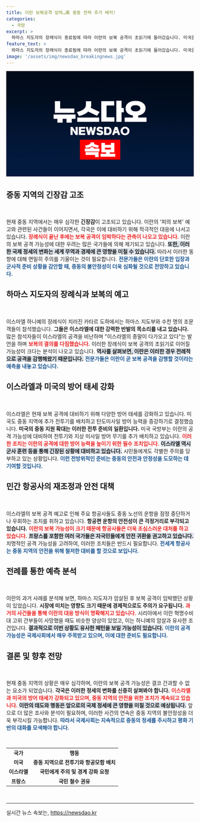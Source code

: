 ```yaml
---
title: 이란 보복공격 임박…美 중동 전력 추가 배치!
categories:
  - 국방
excerpt: >
  하마스 지도자의 장례식이 종료됨에 따라 이란의 보복 공격이 초읽기에 들어갔습니다. 미국은 중동 지역에 전투기를 배치하며 이란의 공격에 대비하고 있습니다. 긴장감이 고조된 가운데, 폭풍 전야와 같은 상황이 지속되고 있습니다.
feature_text: >
  하마스 지도자의 장례식이 종료됨에 따라 이란의 보복 공격이 초읽기에 들어갔습니다. 미국은 중동 지역에 전투기를 배치하며 이란의 공격에 대비하고 있습니다. 긴장감이 고조된 가운데, 폭풍 전야와 같은 상황이 지속되고 있습니다.
image: '/assets/img/newsdao_breakingnews.jpg'
---
```


<p><img src="/assets/img/newsdao_breakingnews.jpg" alt="cryptoinkorea 속보" /></p>

<h2 data-ke-size="size26">중동 지역의 긴장감 고조</h2>

<p data-ke-size="size16">&nbsp;</p>

<p data-ke-size="size16">현재 중동 지역에서는 매우 심각한 <b>긴장감</b>이 고조되고 있습니다. 이란의 '피의 보복' 예고와 관련된 사건들이 이어지면서, 각국은 이에 대비하기 위해 적극적인 대응에 나서고 있습니다. <b><span style="color: #ee2323;">장례식이 끝난 후에는 보복 공격이 임박하다는 관측이 나오고 있습니다.</span></b> 이란의 보복 공격 가능성에 대한 우려는 많은 국가들에 의해 제기되고 있습니다. <b><span style="background-color: #21538527;">또한, 이러한 국제 정세의 변화는 세계 무역과 경제에 큰 영향을 미칠 수 있습니다.</span></b> 따라서 이러한 동향에 대해 면밀히 주의를 기울이는 것이 필요합니다. <b><span style="color: #1a5490;">전문가들은 이란의 단호한 입장과 군사적 준비 상황을 감안할 때, 중동의 불안정성이 더욱 심화될 것으로 전망하고 있습니다.</span></b></p>

<h2 data-ke-size="size26">하마스 지도자의 장례식과 보복의 예고</h2>

<p data-ke-size="size16">&nbsp;</p>

<p data-ke-size="size16">이스마엘 하니예의 장례식이 치러진 카타르 도하에서는 하마스 지도부와 수천 명의 조문객들이 참석했습니다. <b>그들은 이스라엘에 대한 강력한 반발의 목소리를 내고 있습니다.</b> 많은 참석자들이 이스라엘의 공격을 비난하며 "이스라엘의 종말이 다가오고 있다"는 발언을 하며 <b><span style="color: #ee2323;">보복의 결의를 다짐했습니다.</span></b> 이러한 장례식이 보복 공격의 초읽기로 이어질 가능성이 크다는 분석이 나오고 있습니다. <b><span style="background-color: #21538527;">역사를 살펴보면, 이란은 이러한 경우 전례적으로 공격을 감행해왔기 때문입니다.</span></b> <b><span style="color: #1a5490;">전문가들은 이란이 곧 보복 공격을 감행할 것이라는 예측을 내놓고 있습니다.</span></b></p>

<h2 data-ke-size="size26">이스라엘과 미국의 방어 태세 강화</h2>

<p data-ke-size="size16">&nbsp;</p>

<p data-ke-size="size16">이스라엘은 현재 보복 공격에 대비하기 위해 다양한 방어 태세를 강화하고 있습니다. 미국도 중동 지역에 추가 전투기를 배치하고 탄도미사일 방어 능력을 증강하기로 결정했습니다. <b>미국의 중동 지원 확대는 이러한 전투 준비의 일환입니다.</b> 미국 국방부는 이란의 공격 가능성에 대비하여 전투기와 지상 미사일 방어 무기를 추가 배치하고 있습니다. <b><span style="color: #ee2323;">이러한 조치는 이란의 공격에 대한 방어 능력을 높이기 위한 필수 조치입니다.</span></b> <b><span style="background-color: #21538527;">이스라엘 역시 군사 훈련 등을 통해 긴장된 상황에 대비하고 있습니다.</span></b> 시민들에게도 각별한 주의를 당부하고 있는 상황입니다. <b><span style="color: #1a5490;">이런 전방위적인 준비는 중동의 안전과 안정성을 도모하는 데 기여할 것입니다.</span></b></p>

<h2 data-ke-size="size26">민간 항공사의 재조정과 안전 대책</h2>

<p data-ke-size="size16">&nbsp;</p>

<p data-ke-size="size16">이스라엘의 보복 공격 예고로 인해 주요 항공사들도 중동 노선의 운항을 잠정 중단하거나 우회하는 조치를 취하고 있습니다. <b>항공편 운항의 안전성이 큰 걱정거리로 부각되고 있습니다.</b> <b><span style="color: #ee2323;">이란의 보복 가능성이 크기 때문에 항공사들은 더욱 조심스러운 대처를 하고 있습니다.</span></b> <b><span style="background-color: #21538527;">프랑스를 포함한 여러 국가들은 자국민들에게 안전 귀환을 권고하고 있습니다.</span></b> 치명적인 공격 가능성을 고려하여, 이러한 조치들은 반드시 필요합니다. <b><span style="color: #1a5490;">전세계 항공사는 중동 지역의 안전을 위해 철저한 대비를 할 것으로 보입니다.</span></b></p>

<h2 data-ke-size="size26">전례를 통한 예측 분석</h2>

<p data-ke-size="size16">&nbsp;</p>

<p data-ke-size="size16">이란의 과거 사례를 분석해 보면, 하마스 지도자가 암살된 후 보복 공격이 임박했던 상황이 있었습니다. <b>시장에 미치는 영향도 크기 때문에 경제적으로도 주의가 요구됩니다.</b> <b><span style="color: #ee2323;">과거의 사건들을 통해 이란의 대응 방식이 명확해지고 있습니다.</span></b> 시리아에서 이란 혁명수비대 고위 간부들이 사망했을 때도 비슷한 양상이 있었고, 이는 하니예의 암살과 유사한 조건입니다. <b><span style="background-color: #21538527;">결과적으로 이번 상황도 유사한 패턴을 보일 가능성이 있습니다.</span></b> <b><span style="color: #1a5490;">이란의 공격 가능성은 국제사회에서 매우 주목받고 있으며, 이에 대한 준비도 필요합니다.</span></b></p>

<h2 data-ke-size="size26">결론 및 향후 전망</h2>

<p data-ke-size="size16">&nbsp;</p>

<p data-ke-size="size16">현재 중동 지역의 상황은 매우 심각하며, 이란의 보복 공격 가능성은 결코 간과할 수 없는 요소가 되었습니다. <b>각국은 이러한 정세의 변화를 신중히 살펴봐야 합니다.</b> <b><span style="color: #ee2323;">이스라엘과 미국의 방어 태세가 강화되고 있으며, 중동 지역의 안전을 위한 조치가 계속되고 있습니다.</span></b> <b><span style="background-color: #21538527;">이란의 태도와 행동은 앞으로의 국제 정세에 큰 영향을 미칠 것으로 예상됩니다.</span></b> 앞으로 더 많은 조사와 분석이 필요하며, 이러한 사건의 연속은 중동 지역의 불안정성을 더욱 부각시킬 가능합니다. <b><span style="color: #1a5490;">따라서 국제사회는 지속적으로 중동의 정세를 주시하고 평화 기반의 대화를 모색해야 합니다.</span></b></p>

<p data-ke-size="size16">&nbsp;</p>

<table>
<tr>
<td style="text-align: center; height: 17px;"><b>국가</b></td>
<td style="text-align: center; height: 17px;"><b>행동</b></td>
</tr>
<tr>
<td style="text-align: center; height: 17px;"><b>미국</b></td>
<td style="text-align: center; height: 17px;"><b>중동 지역으로 전투기와 항공모함 배치</b></td>
</tr>
<tr>
<td style="text-align: center; height: 17px;"><b>이스라엘</b></td>
<td style="text-align: center; height: 17px;"><b>국민에게 주의 및 경계 강화 요청</b></td>
</tr>
<tr>
<td style="text-align: center; height: 17px;"><b>프랑스</b></td>
<td style="text-align: center; height: 17px;"><b>국민 철수 권유</b></td>
</tr>
</table>

<p data-ke-size="size16">&nbsp;</p>

<hr />
실시간 뉴스 속보는, <a href="https://newsdao.kr" rel="dofollow">https://newsdao.kr</a>



